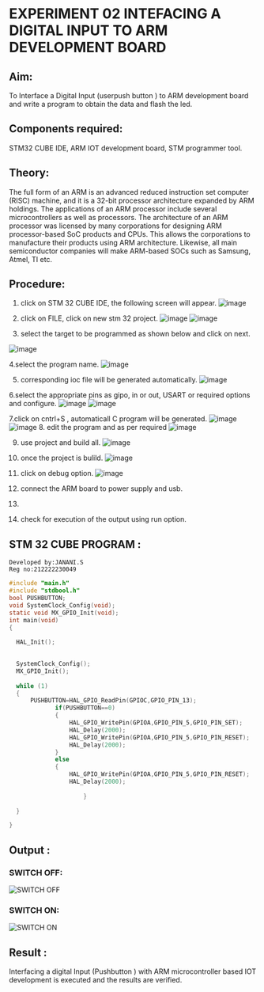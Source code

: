 # EXPERIMENT 02 INTEFACING A DIGITAL INPUT TO ARM DEVELOPMENT BOARD
## Aim: 
To Interface a Digital Input  (userpush button  ) to ARM   development board and write a  program to obtain  the data and flash the led.  
## Components required: 
STM32 CUBE IDE, ARM IOT development board, STM programmer tool.
## Theory:
The full form of an ARM is an advanced reduced instruction set computer (RISC) machine, and it is a 32-bit processor architecture expanded by ARM holdings. The applications of an ARM processor include several microcontrollers as well as processors. The architecture of an ARM processor was licensed by many corporations for designing ARM processor-based SoC products and CPUs. This allows the corporations to manufacture their products using ARM architecture. Likewise, all main semiconductor companies will make ARM-based SOCs such as Samsung, Atmel, TI etc.
 
## Procedure:
 1. click on STM 32 CUBE IDE, the following screen will appear. 
 ![image](https://user-images.githubusercontent.com/36288975/226189166-ac10578c-c059-40e7-8b80-9f84f64bf088.png)

 2. click on FILE, click on new stm 32 project. 
 ![image](https://user-images.githubusercontent.com/36288975/226189215-2d13ebfb-507f-44fc-b772-02232e97c0e3.png)
![image](https://user-images.githubusercontent.com/36288975/226189230-bf2d90dd-9695-4aaf-b2a6-6d66454e81fc.png)
3. select the target to be programmed  as shown below and click on next.

![image](https://user-images.githubusercontent.com/36288975/226189280-ed5dcf1d-dd8d-43ae-815d-491085f4863b.png)

4.select the program name. 
![image](https://user-images.githubusercontent.com/36288975/226189316-09832a30-4d1a-4d4f-b8ad-2dc28f137711.png)

5. corresponding ioc file will be generated automatically. 
![image](https://user-images.githubusercontent.com/36288975/226189378-3abbdee2-0df6-470f-a3cd-79c74e3d3ad8.png)

6.select the appropriate pins as gipo, in or out, USART or required options and configure. 
![image](https://user-images.githubusercontent.com/36288975/226189403-f7179f1a-3eae-4637-826b-ab4ec35ba1e1.png)
![image](https://user-images.githubusercontent.com/36288975/226189425-2b2414ce-49b3-4b61-a260-c658cb2e4152.png)


7.click on cntrl+S , automaticall C program will be generated. 
![image](https://user-images.githubusercontent.com/36288975/226189443-8b43451d-0b14-47e4-a20b-cc09c6ad8458.png)
![image](https://user-images.githubusercontent.com/36288975/226189450-85ffa969-2ffb-4788-81e5-72d60fdda0f1.png)
8. edit the program and as per required 
![image](https://user-images.githubusercontent.com/36288975/226189461-a573e62f-a109-4631-a250-a20925758fe0.png)

9. use project and build all. 
![image](https://user-images.githubusercontent.com/36288975/226189554-3f7101ac-3f41-48fc-abc7-480bd6218dec.png)
10. once the project is bulild. 
![image](https://user-images.githubusercontent.com/36288975/226189577-c61cc1eb-3990-4968-8aa6-aefffc766b70.png)

11. click on debug option. 
![image](https://user-images.githubusercontent.com/36288975/226189625-37daa9a3-62e9-42b5-a5ce-2ac63345905b.png)

12. connect the  ARM board to power supply and usb.
13. 
14. check for execution of the output using run option.



## STM 32 CUBE PROGRAM :
```
Developed by:JANANI.S
Reg no:212222230049
```
```c
#include "main.h"
#include "stdbool.h"
bool PUSHBUTTON;
void SystemClock_Config(void);
static void MX_GPIO_Init(void);
int main(void)
{
  
  HAL_Init();

 
  SystemClock_Config();
  MX_GPIO_Init();
 
  while (1)
  {
	  PUSHBUTTON=HAL_GPIO_ReadPin(GPIOC,GPIO_PIN_13);
	  	 	 if(PUSHBUTTON==0)
	  	 	 {
	  	 		 HAL_GPIO_WritePin(GPIOA,GPIO_PIN_5,GPIO_PIN_SET);
	  	 		 HAL_Delay(2000);
	  	 		 HAL_GPIO_WritePin(GPIOA,GPIO_PIN_5,GPIO_PIN_RESET);
	  	 		 HAL_Delay(2000);
	  	 	 }
	  	 	 else
	  	 	 {
	  	 		 HAL_GPIO_WritePin(GPIOA,GPIO_PIN_5,GPIO_PIN_RESET);
	  	 		 HAL_Delay(2000);
	  
               	 	 }
    
  }

}
```

## Output :
### SWITCH OFF:
![SWITCH OFF](https://github.com/JananiSoundararajan/EXPERIMENT--02-INTEFACING-A-DIGITAL-INPUT-TO-ARM-DEVELOPMENT-BOARD/assets/119477549/4a13bb10-f134-4f0f-a7ee-937125e87b7a)
### SWITCH ON:
![SWITCH ON](https://github.com/JananiSoundararajan/EXPERIMENT--02-INTEFACING-A-DIGITAL-INPUT-TO-ARM-DEVELOPMENT-BOARD/assets/119477549/5bde5268-cfb7-4eb0-b3e4-348c9caf23a6)
 
## Result :
Interfacing a digital Input (Pushbutton ) with ARM microcontroller based IOT development is executed and the results are verified.

